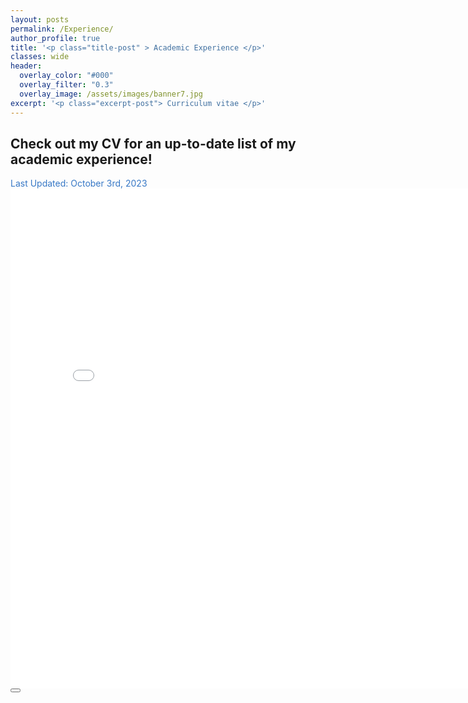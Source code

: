 ```yaml
---
layout: posts
permalink: /Experience/
author_profile: true
title: '<p class="title-post" > Academic Experience </p>'
classes: wide
header:
  overlay_color: "#000"
  overlay_filter: "0.3"
  overlay_image: /assets/images/banner7.jpg
excerpt: '<p class="excerpt-post"> Curriculum vitae </p>' 
---
```



<h2> Check out my CV for an up-to-date list of my academic experience! </h2>
<div style="text-align: justify"><span style="color:#3778C6;" align="justify"> Last Updated: October 3rd, 2023</span> </div>

<embed src="../assets/files/JLafond_CV.pdf" width="800px" height="800px" />


<!-- Back to top button -->
<button type="button" class="btn btn-danger btn-floating btn-lg" id="btn-back-to-top">
  <i class="fas fa-arrow-up"></i>
</button>

<script>
//Get the button
let mybutton = document.getElementById("btn-back-to-top");

// When the user scrolls down 20px from the top of the document, show the button
window.onscroll = function () {
  scrollFunction();
};

function scrollFunction() {
  if (
    document.body.scrollTop > 20 ||
    document.documentElement.scrollTop > 20
  ) {
    mybutton.style.display = "block";
  } else {
    mybutton.style.display = "none";
  }
}
// When the user clicks on the button, scroll to the top of the document
mybutton.addEventListener("click", backToTop);

function backToTop() {
  document.body.scrollTop = 0;
  document.documentElement.scrollTop = 0;
}
</script>